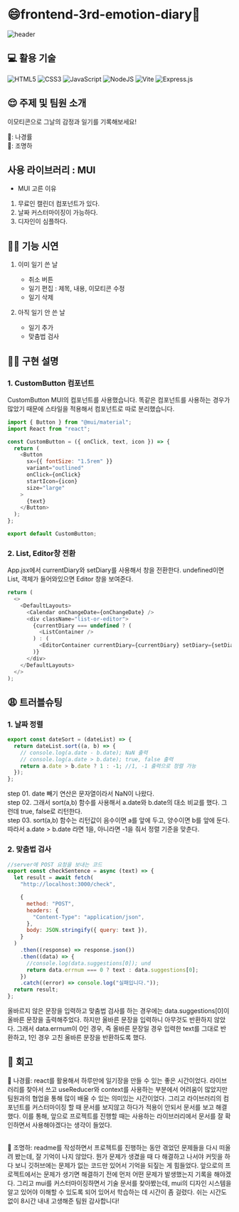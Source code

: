 # 😄frontend-3rd-emotion-diary🤬

![header](https://capsule-render.vercel.app/api?type=shark&color=auto&height=250&section=header&text=Emotion%20Diary&fontSize=70&animation=scaleIn)

## 💻 활용 기술

![HTML5](https://img.shields.io/badge/html5-%23E34F26.svg?style=for-the-badge&logo=html5&logoColor=white)
![CSS3](https://img.shields.io/badge/css3-%231572B6.svg?style=for-the-badge&logo=css3&logoColor=white)
![JavaScript](https://img.shields.io/badge/javascript-%23323330.svg?style=for-the-badge&logo=javascript&logoColor=%23F7DF1E)
![NodeJS](https://img.shields.io/badge/node.js-6DA55F?style=for-the-badge&logo=node.js&logoColor=white)
![Vite](https://img.shields.io/badge/vite-%23646CFF.svg?style=for-the-badge&logo=vite&logoColor=white)
![Express.js](https://img.shields.io/badge/express.js-%23404d59.svg?style=for-the-badge&logo=express&logoColor=%2361DAFB)

## 😌 주제 및 팀원 소개

이모티콘으로 그날의 감정과 일기를 기록해보세요!

👱:‍ 나경률<br/>
👩:‍ 조명하

## 사용 라이브러리 : MUI

- MUI 고른 이유

1. 무료인 캘린더 컴포넌트가 있다.
2. 날짜 커스터마이징이 가능하다.
3. 디자인이 심플하다.

## 🧑‍🔧 기능 시연

1. 이미 일기 쓴 날

   - 취소 버튼
   - 일기 편집 : 제목, 내용, 이모티콘 수정
   - 일기 삭제<br>

2. 아직 일기 안 쓴 날
   - 일기 추가
   - 맞춤법 검사

## 👩‍🏫 구현 설명

### 1. CustomButton 컴포넌트

CustomButton MUI의 컴포넌트를 사용했습니다.
똑같은 컴포넌트를 사용하는 경우가 많았기 때문에 스타일을 적용해서 컴포넌트로 따로 분리했습니다.

```javascript
import { Button } from "@mui/material";
import React from "react";

const CustomButton = ({ onClick, text, icon }) => {
  return (
    <Button
      sx={{ fontSize: "1.5rem" }}
      variant="outlined"
      onClick={onClick}
      startIcon={icon}
      size="large"
    >
      {text}
    </Button>
  );
};

export default CustomButton;
```

### 2. List, Editor창 전환

App.jsx에서 currentDiary와 setDiary를 사용해서 창을 전환한다.
undefined이면 List, 객체가 들어와있으면 Editor 창을 보여준다.

```javascript
return (
  <>
    <DefaultLayouts>
      <Calendar onChangeDate={onChangeDate} />
      <div className="list-or-editor">
        {currentDiary === undefined ? (
          <ListContainer />
        ) : (
          <EditorContainer currentDiary={currentDiary} setDiary={setDiary} />
        )}
      </div>
    </DefaultLayouts>
  </>
);
```

## 😩 트러블슈팅

### 1. 날짜 정렬<br>

```javascript
export const dateSort = (dateList) => {
  return dateList.sort((a, b) => {
    // console.log(a.date - b.date); NaN 출력
    // console.log(a.date > b.date); true, false 출력
    return a.date > b.date ? 1 : -1; //1, -1 출력으로 정렬 가능
  });
};
```

step 01. date 빼기 연산은 문자열이라서 NaN이 나왔다. <br>
step 02. 그래서 sort(a,b) 함수를 사용해서 a.date와 b.date의 대소 비교를 했다. 그런데 true, false로 리턴한다. <br>
step 03. sort(a,b) 함수는 리턴값이 음수이면 a를 앞에 두고, 양수이면 b를 앞에 둔다. 따라서 a.date > b.date 라면 1을, 아니라면 -1을 줘서 정렬 기준을 맞춘다.

### 2. 맞춤법 검사<br>

```javascript
//server에 POST 요청을 보내는 코드
export const checkSentence = async (text) => {
  let result = await fetch(
    "http://localhost:3000/check",

    {
      method: "POST",
      headers: {
        "Content-Type": "application/json",
      },
      body: JSON.stringify({ query: text }),
    }
  )
    .then((response) => response.json())
    .then((data) => {
      //console.log(data.suggestions[0]); und
      return data.errnum === 0 ? text : data.suggestions[0];
    })
    .catch((error) => console.log("실패입니다."));
  return result;
};
```

올바르지 않은 문장을 입력하고 맞춤법 검사를 하는 경우에는 data.suggestions[0]이 올바른 문장을 출력해주었다. 하지만 올바른 문장을 입력하니 아무것도 반환하지 않았다. 그래서 data.errnum이 0인 경우, 즉 올바른 문장일 경우 입력한 text를 그대로 반환하고, 1인 경우 고친 올바른 문장을 반환하도록 했다.

## 🧐 회고

👱 나경률: react를 활용해서 하루만에 일기장을 만들 수 있는 좋은 시간이었다. 라이브러리를 찾아서 쓰고 useReducer와 context를 사용하는 부분에서 어려움이 많았지만 팀원과의 협업을 통해 많이 배울 수 있는 의미있는 시간이었다. 그리고 라이브러리의 컴포넌트를 커스터마이징 할 때 문서를 보지않고 하다가 적용이 안되서 문서를 보고 해결했다. 이를 통해, 앞으로 프로젝트를 진행할 때는 사용하는 라이브러리에서 문서를 잘 확인하면서 사용해야겠다는 생각이 들었다.<br><br>

👩 조명하:
readme를 작성하면서 프로젝트를 진행하는 동안 겪었던 문제들을 다시 떠올려 봤는데, 잘 기억이 나지 않았다. 뭔가 문제가 생겼을 때 다 해결하고 나서야 커밋을 하다 보니 깃허브에는 문제가 없는 코드만 있어서 기억을 되짚는 게 힘들었다. 앞으로의 프로젝트에서는 문제가 생기면 해결하기 전에 먼저 어떤 문제가 발생했는지 기록을 해야겠다. 그리고 mui를 커스터마이징하면서 기술 문서를 찾아봤는데, mui의 디자인 시스템을 알고 있어야 이해할 수 있도록 되어 있어서 학습하는 데 시간이 좀 걸렸다. 쉬는 시간도 없이 8시간 내내 고생해준 팀원 감사합니다!
